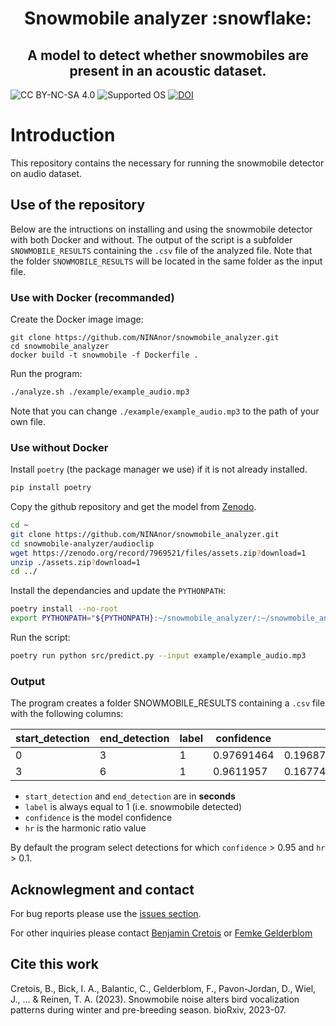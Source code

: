 <h1 align="center">Snowmobile analyzer :snowflake: </h1>
<h2 align="center">A model to detect whether snowmobiles are present in an acoustic dataset.</h2>

![CC BY-NC-SA 4.0][license-badge]
![Supported OS][os-badge]
[![DOI](https://zenodo.org/badge/644880301.svg)](https://zenodo.org/badge/latestdoi/644880301)

[license-badge]: https://badgen.net/badge/License/MIT/red
[os-badge]: https://badgen.net/badge/OS/Linux/blue

# Introduction

This repository contains the necessary for running the snowmobile detector on audio dataset.


## Use of the repository

Below are the intructions on installing and using the snowmobile detector with both Docker and without. The output of the script is a subfolder `SNOWMOBILE_RESULTS` containing the `.csv` file of the analyzed file. Note that the folder `SNOWMOBILE_RESULTS` will be located in the same folder as the input file.

### Use with Docker (recommanded)

Create the Docker image image:

```
git clone https://github.com/NINAnor/snowmobile_analyzer.git
cd snowmobile_analyzer
docker build -t snowmobile -f Dockerfile .
```

Run the program:

```bash
./analyze.sh ./example/example_audio.mp3 
```

Note that you can change `./example/example_audio.mp3` to the path of your own file.

### Use without Docker

Install `poetry` (the package manager we use) if it is not already installed.

```bash
pip install poetry
```

Copy the github repository and get the model from [Zenodo](https://zenodo.org/record/7969521).

```bash
cd ~ 
git clone https://github.com/NINAnor/snowmobile_analyzer.git
cd snowmobile-analyzer/audioclip
wget https://zenodo.org/record/7969521/files/assets.zip?download=1
unzip ./assets.zip?download=1
cd ../
```

Install the dependancies and update the `PYTHONPATH`:

```bash
poetry install --no-root
export PYTHONPATH="${PYTHONPATH}:~/snowmobile_analyzer/:~/snowmobile_analyzer/audioclip"
```

Run the script:

```bash
poetry run python src/predict.py --input example/example_audio.mp3
```

### Output

The program creates a folder SNOWMOBILE_RESULTS containing a `.csv` file with the following columns:

| start_detection | end_detection | label | confidence | hr |
|-----------------|---------------|-------|------------|----|
| 0 | 3 | 1 | 0.97691464 | 0.19687336119166438 |
| 3 | 6 | 1 | 0.9611957 | 0.16774687365839228 |

- `start_detection` and `end_detection` are in **seconds**
- `label` is always equal to 1 (i.e. snowmobile detected)
- `confidence` is the model confidence
- `hr` is the harmonic ratio value

By default the program select detections for which `confidence` > 0.95 and `hr` > 0.1.
 
## Acknowlegment and contact

For bug reports please use the [issues section](https://github.com/NINAnor/snowmobile_analyzer/issues).

For other inquiries please contact [Benjamin Cretois](mailto:benjamin.cretois@nina.no) or [Femke Gelderblom](mailto:femke.gelderblom@sintef.no) 


## Cite this work

Cretois, B., Bick, I. A., Balantic, C., Gelderblom, F., Pavon-Jordan, D., Wiel, J., ... & Reinen, T. A. (2023). Snowmobile noise alters bird vocalization patterns during winter and pre-breeding season. bioRxiv, 2023-07.
